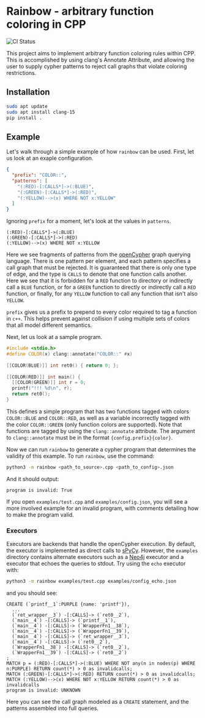 # Rainbow - arbitrary function coloring in CPP

![CI Status](https://github.com/aneeshdurg/rainbow/actions/workflows/test.yml/badge.svg)

This project aims to implement arbitrary function coloring rules within CPP.
This is accomplished by using clang's Annotate Attribute, and allowing the user
to supply cypher patterns to reject call graphs that violate coloring
restrictions.

## Installation

```bash
sudo apt update
sudo apt install clang-15
pip install .
```

## Example

Let's walk through a simple example of how `rainbow` can be used.
First, let us look at an exaple configuration.

```json
{
  "prefix": "COLOR::",
  "patterns": [
    "(:RED)-[:CALLS*]->(:BLUE)",
    "(:GREEN)-[:CALLS*]->(:RED)",
    "(:YELLOW)-->(x) WHERE NOT x:YELLOW"
  ]
}
```

Ignoring `prefix` for a moment, let's look at the values in `patterns`.

```cypher
(:RED)-[:CALLS*]->(:BLUE)
(:GREEN)-[:CALLS*]->(:RED)
(:YELLOW)-->(x) WHERE NOT x:YELLOW
```

Here we see fragments of patterns from the
[openCypher](https://github.com/opencypher/openCypher/) graph querying language.
There is one pattern per element, and each pattern specifies a call graph that must
be rejected. It is guaranteed that there is only one type of edge, and the type
is `CALLS` to denote that one function calls another. Here we see that it is
forbidden for a `RED` function to directory or indirectly call a `BLUE`
function, or for a `GREEN` function to directly or indirectly
call a `RED` function, or finally, for any `YELLOW` function to call any
function that isn't also `YELLOW`.

`prefix` gives us a prefix to prepend to every color required to tag a function
in `c++`. This helps prevent against collision if using multiple sets of colors
that all model different semantics.

Next, let us look at a sample program.

```cpp
#include <stdio.h>
#define COLOR(x) clang::annotate("COLOR::" #x)
                                               
[[COLOR(BLUE)]] int ret0() { return 0; };
                                               
[[COLOR(RED)]] int main() {
  [[COLOR(GREEN)]] int r = 0;
  printf("!!! %d\n", r);
  return ret0();
}
```

This defines a simple program that has two functions tagged with colors
`COLOR::BLUE` and `COLOR::RED`, as well as a variable incorrectly tagged with
the color `COLOR::GREEN` (only function colors are supported). Note that
functions are tagged by using the `clang::annotate` attribute. The argument to
`clang::annotate` must be in the format `{config.prefix}{color}`.

Now we can run `rainbow` to generate a cypher program that determines the
validity of this example. To run `rainbow`, use the command:

```bash
python3 -m rainbow <path_to_source>.cpp <path_to_config>.json
```

And it should output:

```
program is invalid: True
```

If you open `examples/test.cpp` and `examples/config.json`, you will see a more
involved example for an invalid program, with comments detailing how to make the
program valid.

### Executors

Executors are backends that handle the openCypher execution. By default, the
executor is implemented as direct calls to [sPyCy](https://github.com/aneeshdurg/spycy).
However, the `examples` directory contains alternate executors such as a
[Neo4j](https://github.com/neo4j/neo4j) executor and a executor that echoes the
queries to stdout. Try using the `echo` executor with:

```bash
python3 -m rainbow examples/test.cpp examples/config_echo.json
```

and you should see:

```cypher
CREATE (`printf__1`:PURPLE {name: 'printf'}),
  ...
  (`ret_wrapper__3`) -[:CALLS]-> (`ret0__2`),
  (`main__4`) -[:CALLS]-> (`printf__1`),
  (`main__4`) -[:CALLS]-> (`WrapperFn1__38`),
  (`main__4`) -[:CALLS]-> (`WrapperFn1__39`),
  (`main__4`) -[:CALLS]-> (`ret_wrapper__3`),
  (`main__4`) -[:CALLS]-> (`ret0__2`),
  (`WrapperFn1__38`) -[:CALLS]-> (`ret0__2`),
  (`WrapperFn1__39`) -[:CALLS]-> (`ret0__2`)
;
MATCH p = (:RED)-[:CALLS*]->(:BLUE) WHERE NOT any(n in nodes(p) WHERE n:PURPLE) RETURN count(*) > 0 as invalidcalls;
MATCH (:GREEN)-[:CALLS*]->(:RED) RETURN count(*) > 0 as invalidcalls;
MATCH (:YELLOW)-->(x) WHERE NOT x:YELLOW RETURN count(*) > 0 as invalidcalls
program is invalid: UNKNOWN
```

Here you can see the call graph modeled as a `CREATE` statement, and the
patterns assembled into full queries.
